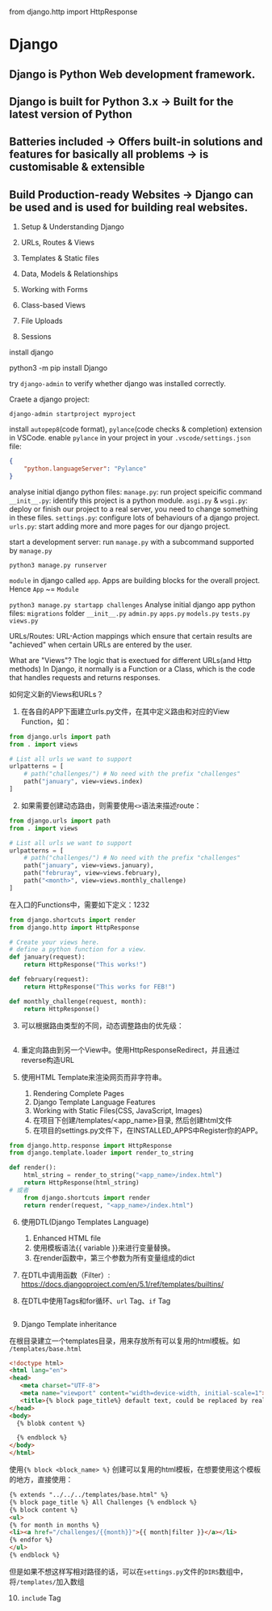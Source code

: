 from django.http import HttpResponse

# Django

## Django is Python Web development framework.

## Django is built for Python 3.x -> Built for the latest version of Python

## Batteries included -> Offers built-in solutions and features for basically all problems -> is customisable & extensible

## Build Production-ready Websites -> Django can be used and is used for building real websites.




1. Setup & Understanding Django
2. URLs, Routes & Views
3. Templates & Static files
4. Data, Models & Relationships

1. Working with Forms
2. Class-based Views
3. File Uploads
4. Sessions


install django

python3 -m pip install Django

try `django-admin` to verify whether django was installed correctly.

Craete a django project:

`django-admin startproject myproject`

install `autopep8`(code format), `pylance`(code checks & completion) extension in VSCode.
enable `pylance` in your project in your `.vscode/settings.json` file:
```json
{
    "python.languageServer": "Pylance"
}
```

analyse initial django python files:
`manage.py`: run project speicific command
`__init__.py`: identify this project is a python module.
`asgi.py` & `wsgi.py`: deploy or finish our project to a real server, you need to change something in these files.
`settings.py`: configure lots of behaviours of a django project.
`urls.py`: start adding more and more pages for our django project.

start a development server: run `manage.py` with a subcommand supported by `manage.py`

`python3 manage.py runserver`

`module` in django called `app`. Apps are building blocks for the overall project. Hence `App` ~= `Module`

`python3 manage.py startapp challenges`
Analyse initial django app python files:
`migrations` folder
`__init__.py`
`admin.py`
`apps.py`
`models.py`
`tests.py`
`views.py`

URLs/Routes: URL-Action mappings which ensure that certain results are "achieved" when certain URLs are entered by the user.

What are "Views"?
The logic that is exectued for different URLs(and Http methods)
In Django, it normally is a Function or a Class, which is the code that handles requests and returns responses. 

如何定义新的Views和URLs？

1. 在各自的APP下面建立urls.py文件，在其中定义路由和对应的View Function，如：
```python
from django.urls import path
from . import views

# List all urls we want to support
urlpatterns = [
    # path("challenges/") # No need with the prefix "challenges"
    path("january", view=views.index)
]
```
2. 如果需要创建动态路由，则需要使用`<>`语法来描述route：

```python
from django.urls import path
from . import views

# List all urls we want to support
urlpatterns = [
    # path("challenges/") # No need with the prefix "challenges"
    path("january", view=views.january),
    path("februray", view=views.february),
    path("<month>", view=views.monthly_challenge)
]

```
在入口的Functions中，需要如下定义：1232
```python
from django.shortcuts import render
from django.http import HttpResponse

# Create your views here.
# define a python function for a view.
def january(request):
    return HttpResponse("This works!")

def february(request):
    return HttpResponse("This works for FEB!")

def monthly_challenge(request, month):
    return HttpResponse()
```
3. 可以根据路由类型的不同，动态调整路由的优先级：

```python

```

4. 重定向路由到另一个View中。使用HttpResponseRedirect，并且通过reverse构造URL

5. 使用HTML Template来渲染网页而非字符串。
   1. Rendering Complete Pages
   2. Django Template Language Features
   3. Working with Static Files(CSS, JavaScript, Images)
   4. 在项目下创建/templates/<app_name>目录, 然后创建html文件
   5. 在项目的settings.py文件下，在INSTALLED_APPS中Register你的APP。
```python
from django.http.response import HttpResponse
from django.template.loader import render_to_string

def render():
    html_string = render_to_string("<app_name>/index.html")
    return HttpResponse(html_string)
# 或者
    from django.shortcuts import render
    return render(request, "<app_name>/index.html")

```
 
6. 使用DTL(Django Templates Language)
   1. Enhanced HTML file
   2. 使用模板语法{{ variable }}来进行变量替换。
   3. 在render函数中，第三个参数为所有变量组成的dict

7. 在DTL中调用函数（Filter）: https://docs.djangoproject.com/en/5.1/ref/templates/builtins/
8. 在DTL中使用Tags和for循环、`url` Tag、`if` Tag
```html

```
9. Django Template inheritance

在根目录建立一个templates目录，用来存放所有可以复用的html模板。如 `/templates/base.html`
```html
<!doctype html>
<html lang="en">
<head>
   <meta charset="UTF-8">
   <meta name="viewport" content="width=device-width, initial-scale=1">
   <title>{% block page_title%} default text, could be replaced by real content {% endblock %}</title>
</head>
<body>
  {% blobk content %}

  {% endblock %}
</body>
</html>
```

使用`{% block <block_name> %}` 创建可以复用的html模板，在想要使用这个模板的地方，直接使用：

```html
{% extends "../../../templates/base.html" %}
{% block page_title %} All Challenges {% endblock %}
{% block content %} 
<ul>
{% for month in months %}
<li><a href="/challenges/{{month}}">{{ month|filter }}</a></li>
{% endfor %}
</ul>
{% endblock %}
```
但是如果不想这样写相对路径的话，可以在`settings.py`文件的`DIRS`数组中，将`/templates/`加入数组

10. `include` Tag

